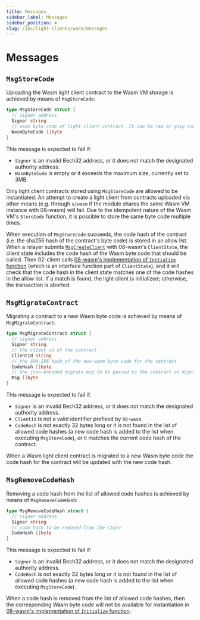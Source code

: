 ```yaml
---
title: Messages
sidebar_label: Messages
sidebar_position: 4
slug: /ibc/light-clients/wasm/messages
---
```


# Messages

## `MsgStoreCode`

Uploading the Wasm light client contract to the Wasm VM storage is achieved by means of `MsgStoreCode`:

```go
type MsgStoreCode struct {
  // signer address
  Signer string
  // wasm byte code of light client contract. It can be raw or gzip compressed
  WasmByteCode []byte
}
```

This message is expected to fail if:

- `Signer` is an invalid Bech32 address, or it does not match the designated authority address.
- `WasmByteCode` is empty or it exceeds the maximum size, currently set to 3MB.

Only light client contracts stored using `MsgStoreCode` are allowed to be instantiated. An attempt to create a light client from contracts uploaded via other means (e.g. through `x/wasm` if the module shares the same Wasm VM instance with 08-wasm) will fail. Due to the idempotent nature of the Wasm VM's `StoreCode` function, it is possible to store the same byte code multiple times.

When execution of `MsgStoreCode` succeeds, the code hash of the contract (i.e. the sha256 hash of the contract's byte code) is stored in an allow list. When a relayer submits [`MsgCreateClient`](https://github.com/cosmos/ibc-go/blob/v7.2.0/proto/ibc/core/client/v1/tx.proto#L25-L37) with 08-wasm's `ClientState`, the client state includes the code hash of the Wasm byte code that should be called. Then 02-client calls [08-wasm's implementation of `Initialize` function](https://github.com/cosmos/ibc-go/blob/v7.2.0/modules/core/02-client/keeper/client.go#L34) (which is an interface function part of `ClientState`), and it will check that the code hash in the client state matches one of the code hashes in the allow list. If a match is found, the light client is initialized; otherwise, the transaction is aborted.

## `MsgMigrateContract`

Migrating a contract to a new Wasm byte code is achieved by means of `MsgMigrateContract`:

```go
type MsgMigrateContract struct {
  // signer address
  Signer string
  // the client id of the contract
  ClientId string
  // the SHA-256 hash of the new wasm byte code for the contract
  CodeHash []byte
  // the json-encoded migrate msg to be passed to the contract on migration
  Msg []byte
}
```

This message is expected to fail if:

- `Signer` is an invalid Bech32 address, or it does not match the designated authority address.
- `ClientId` is not a valid identifier prefixed by `08-wasm`.
- `CodeHash` is not exactly 32 bytes long or it is not found in the list of allowed code hashes (a new code hash is added to the list when executing `MsgStoreCode`), or it matches the current code hash of the contract.

When a Wasm light client contract is migrated to a new Wasm byte code the code hash for the contract will be updated with the new code hash.

## `MsgRemoveCodeHash`

Removing a code hash from the list of allowed code hashes is achieved by means of `MsgRemoveCodeHash`:

```go
type MsgRemoveCodeHash struct {
  // signer address
  Signer string
  // code hash to be removed from the store
  CodeHash []byte
}
```

This message is expected to fail if:

- `Signer` is an invalid Bech32 address, or it does not match the designated authority address.
- `CodeHash` is not exactly 32 bytes long or it is not found in the list of allowed code hashes (a new code hash is added to the list when executing `MsgStoreCode`).

When a code hash is removed from the list of allowed code hashes, then the corresponding Wasm byte code will not be available for instantiation in [08-wasm's implementation of `Initialize` function](https://github.com/cosmos/ibc-go/blob/v7.2.0/modules/core/02-client/keeper/client.go#L34).
